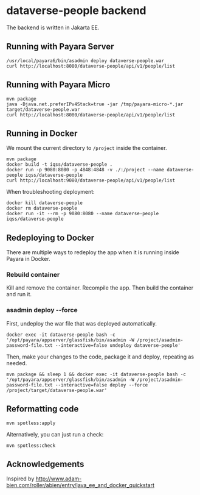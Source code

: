 # dataverse-people backend

The backend is written in Jakarta EE.

## Running with Payara Server

```
/usr/local/payara6/bin/asadmin deploy dataverse-people.war
curl http://localhost:8080/dataverse-people/api/v1/people/list
```

## Running with Payara Micro

```
mvn package
java -Djava.net.preferIPv4Stack=true -jar /tmp/payara-micro-*.jar target/dataverse-people.war
curl http://localhost:8080/dataverse-people/api/v1/people/list
```

## Running in Docker

We mount the current directory to `/project` inside the container.

```
mvn package
docker build -t iqss/dataverse-people .
docker run -p 9080:8080 -p 4848:4848 -v ./:/project --name dataverse-people iqss/dataverse-people
curl http://localhost:9080/dataverse-people/api/v1/people/list
```

When troubleshooting deployment:

```
docker kill dataverse-people
docker rm dataverse-people
docker run -it --rm -p 9080:8080 --name dataverse-people iqss/dataverse-people
```

## Redeploying to Docker

There are multiple ways to redeploy the app when it is running inside Payara in Docker.

### Rebuild container

Kill and remove the container. Recompile the app. Then build the container and run it.

### asadmin deploy --force

First, undeploy the war file that was deployed automatically.

```
docker exec -it dataverse-people bash -c '/opt/payara/appserver/glassfish/bin/asadmin -W /project/asadmin-password-file.txt --interactive=false undeploy dataverse-people'
```

Then, make your changes to the code, package it and deploy, repeating as needed.

```
mvn package && sleep 1 && docker exec -it dataverse-people bash -c '/opt/payara/appserver/glassfish/bin/asadmin -W /project/asadmin-password-file.txt --interactive=false deploy --force /project/target/dataverse-people.war'
```

## Reformatting code

```
mvn spotless:apply
```

Alternatively, you can just run a check:

```
mvn spotless:check
```

## Acknowledgements

Inspired by <http://www.adam-bien.com/roller/abien/entry/java_ee_and_docker_quickstart>
